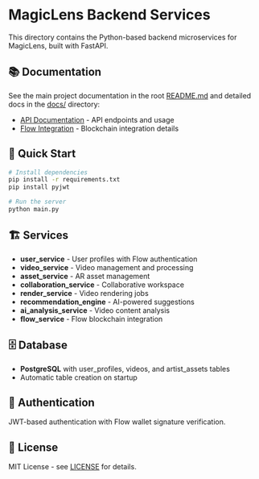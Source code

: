 # MagicLens Backend Services

This directory contains the Python-based backend microservices for MagicLens, built with FastAPI.

## 📚 Documentation

See the main project documentation in the root [README.md](../README.md) and detailed docs in the [docs/](../docs) directory:

- [API Documentation](../docs/API_DOCS.md) - API endpoints and usage
- [Flow Integration](../docs/FLOW_INTEGRATION_README.md) - Blockchain integration details

## 🚀 Quick Start

```bash
# Install dependencies
pip install -r requirements.txt
pip install pyjwt

# Run the server
python main.py
```

## 🏗️ Services

- **user_service** - User profiles with Flow authentication
- **video_service** - Video management and processing
- **asset_service** - AR asset management
- **collaboration_service** - Collaborative workspace
- **render_service** - Video rendering jobs
- **recommendation_engine** - AI-powered suggestions
- **ai_analysis_service** - Video content analysis
- **flow_service** - Flow blockchain integration

## 🗄️ Database

- **PostgreSQL** with user_profiles, videos, and artist_assets tables
- Automatic table creation on startup

## 🔐 Authentication

JWT-based authentication with Flow wallet signature verification.

## 📄 License

MIT License - see [LICENSE](../LICENSE) for details.